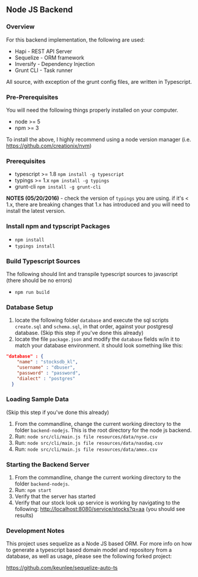 ## Node JS Backend

### Overview

For this backend implementation, the following are used:

* Hapi - REST API Server
* Sequelize - ORM framework
* Inversify - Dependency Injection
* Grunt CLI - Task runner

All source, with exception of the grunt config files, are written in Typescript.

### Pre-Prerequisites

You will need the following things properly installed on your computer.

* node >= 5
* npm >= 3

To install the above, I highly recommend using a node version manager (i.e. https://github.com/creationix/nvm)

### Prerequisites

* typescript >= 1.8 `npm install -g typescript`
* typings >= 1.x `npm install -g typings`
* grunt-cli `npm install -g grunt-cli`

__NOTES (05/20/2016)__ - check the version of `typings` you are using. if it's < 1.x, there are breaking changes that 1.x has introduced and you will need to install the latest version.


### Install npm and typscript Packages

* `npm install`
* `typings install`

### Build Typescript Sources

The following should lint and transpile typescript sources to javascript (there should be no errors)

* `npm run build`

### Database Setup

1. locate the following folder `database` and execute the sql scripts `create.sql` and `schema.sql`, in that order, against your postgresql database. (Skip this step if you've done this already)
2. locate the file `package.json` and modify the `database` fields w/in it to match your database environment. it should look something like this:

```json
"database" : {
    "name" : "stocksdb_kl",
    "username" : "dbuser",
    "password" : "password",
    "dialect" : "postgres"
  }
```

### Loading Sample Data

(Skip this step if you've done this already)

1. From the commandline, change the current working directory to the folder `backend-nodejs`. This is the root directory for the node js backend.
3. Run: `node src/cli/main.js file resources/data/nyse.csv`
4. Run: `node src/cli/main.js file resources/data/nasdaq.csv`
5. Run: `node src/cli/main.js file resources/data/amex.csv`

### Starting the Backend Server

1. From the commandline, change the current working directory to the folder `backend-nodejs`.
2. Run: `npm start`
3. Verify that the server has started
4. Verify that our stock look up service is working by navigating to the following: [http://localhost:8080/service/stocks?q=aa](http://localhost:8080/service/stocks?q=aa) (you should see results)

### Development Notes

This project uses sequelize as a Node JS based ORM. For more info on how to generate a typescript based domain model and repository from a database, as well as usage, please see the following forked project:

https://github.com/keunlee/sequelize-auto-ts
